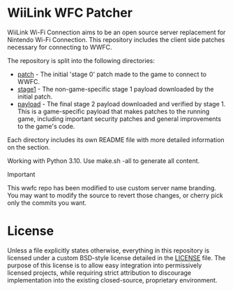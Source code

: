 # WiiLink WFC Patcher
WiiLink Wi-Fi Connection aims to be an open source server replacement for Nintendo Wi-Fi Connection.
This repository includes the client side patches necessary for connecting to WWFC.

The repository is split into the following directories:

* [patch](patch) - The initial 'stage 0' patch made to the game to connect to WWFC.
* [stage1](stage1) - The non-game-specific stage 1 payload downloaded by the initial patch.
* [payload](payload) - The final stage 2 payload downloaded and verified by stage 1. This is a game-specific payload
that makes patches to the running game, including important security patches and general improvements to the game's code.

Each directory includes its own README file with more detailed information on the section.

Working with Python 3.10. Use make.sh -all to generate all content.  

> [!IMPORTANT]  
> This wwfc repo has been modified to use custom server name branding. You may want to modify the source to revert those changes, or cherry pick only the commits you want.

# License
Unless a file explicitly states otherwise, everything in this repository is licensed under a custom BSD-style
license detailed in the [LICENSE](LICENSE) file. The purpose of this license is to allow easy integration into
permissively licensed projects, while requiring strict attribution to discourage implementation into the existing
closed-source, proprietary environment.
